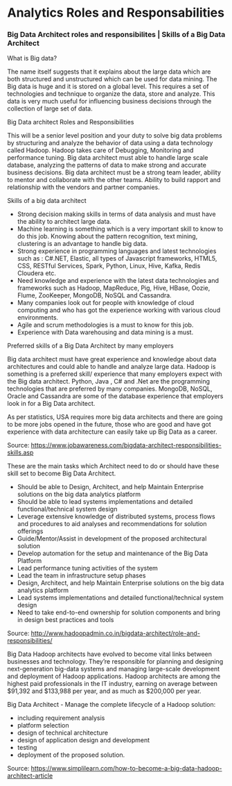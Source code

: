 # Analytics Roles and Responsabilities 

### Big Data Architect roles and responsibilites | Skills of a Big Data Architect

What is Big data?
 
The name itself suggests that it explains about the large data which are both structured and unstructured which can be used for data mining.
The Big data is huge and it is stored on a global level. This requires a set of technologies and technique to organize the data, store and analyze.  This data is very much useful for influencing business decisions through the collection of large set of data.

Big Data architect Roles and Responsibilities
 
This will be a senior level position and your duty to solve big data problems by structuring and analyze the behavior of data using a data technology called Hadoop.  Hadoop takes care of Debugging, Monitoring and performance tuning.  Big data architect must able to handle large scale database, analyzing the patterns of data to make strong and accurate business decisions.  Big data architect must be a strong team leader, ability to mentor and collaborate with the other teams. Ability to build rapport and relationship with the vendors and partner companies.

Skills of a big data architect
 
* Strong decision making skills in terms of data analysis and must have the ability to architect large data.
* Machine learning is something which is a very important skill to know to do this job. Knowing about the pattern recognition, text mining, clustering is an advantage to handle big data.
* Strong experience in programming languages and latest technologies such as :  C#.NET, Elastic, all types of Javascript frameworks, HTML5, CSS, RESTful Services,  Spark, Python, Linux, Hive, Kafka, Redis Cloudera etc.
* Need knowledge and experience with the latest data technologies  and frameworks  such as Hadoop, MapReduce, Pig, Hive, HBase, Oozie, Flume, ZooKeeper, MongoDB, NoSQL and Cassandra.
* Many companies look out for people with knowledge of cloud computing and who has got the experience working with various cloud environments.
* Agile and scrum methodologies is a must to know for this job.
* Experience with Data warehousing and data mining is a must.

Preferred skills of a Big Data Architect by many employers
 
Big data architect must have great experience and knowledge about data architectures and could able to handle and analyze large data.
Hadoop is something is a preferred skill/ experience that many employers expect with the Big data architect.
Python, Java , C# and .Net are the programming technologies that are preferred by many companies.
MongoDB, NoSQL, Oracle and Cassandra are some of the database experience that employers look in for a Big Data architect.
 
As per statistics, USA requires more big data architects and there are going to be more jobs opened in the future, those who are good and have got experience with data architecture can easily take up Big Data as a career.

Source:
https://www.jobawareness.com/bigdata-architect-responsibilities-skills.asp

These are the main tasks which Architect need to do or should have these skill set to become Big Data Architect.

* Should be able to Design, Architect, and help Maintain Enterprise solutions on the big data analytics platform
* Should be able to lead systems implementations and detailed functional/technical system design
* Leverage extensive knowledge of distributed systems, process flows and procedures to aid analyses and recommendations for solution offerings
* Guide/Mentor/Assist in development of the proposed architectural solution
* Develop automation for the setup and maintenance of the Big Data Platform
* Lead performance tuning activities of the system
* Lead the team in infrastructure setup phases
* Design, Architect, and help Maintain Enterprise solutions on the big data analytics platform
* Lead systems implementations and detailed functional/technical system design
* Need to take end-to-end ownership for solution components and bring in design best practices and tools

Source:
http://www.hadoopadmin.co.in/bigdata-architect/role-and-responsibilities/

Big Data Hadoop architects have evolved to become vital links between businesses and technology. They’re responsible for planning and designing next-generation big-data systems and managing large-scale development and deployment of Hadoop applications. Hadoop architects are among the highest paid professionals in the IT industry, earning on average between $91,392 and $133,988 per year, and as much as $200,000 per year. <BR>

Big Data Architect - Manage the complete lifecycle of a Hadoop solution:
* including requirement analysis
* platform selection
* design of technical architecture
* design of application design and development
* testing
* deployment of the proposed solution.

Source:
https://www.simplilearn.com/how-to-become-a-big-data-hadoop-architect-article
